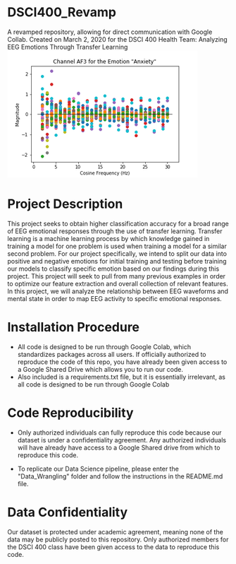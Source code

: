 # DSCI400_Revamp
A revamped repository, allowing for direct communication with Google Collab.
Created on March 2, 2020 for the DSCI 400 Health Team: Analyzing EEG Emotions Through Transfer Learning
![Example EEG Transformation Using the DCT](DCTExplorationImage.png)

# Project Description
This project seeks to obtain higher classification accuracy for a broad range of EEG emotional responses through the use of transfer learning. Transfer learning is a machine learning process by which knowledge gained in training a model for one problem is used when training a model for a similar second problem. For our project specifically, we intend to split our data into positive and negative emotions for initial training and testing before training our models to classify specific emotion based on our findings during this project. This project will seek to pull from many previous examples in order to optimize our feature extraction and overall collection of relevant features. In this project, we will analyze the relationship between EEG waveforms and mental state in order to map EEG activity to specific emotional responses. 


# Installation Procedure
* All code is designed to be run through Google Colab, which standardizes packages across all users. If officially authorized to reproduce the code of this repo, you have already been given access to a Google Shared Drive which allows you to run our code.
* Also included is a requirements.txt file, but it is essentially irrelevant, as all code is designed to be run through Google Colab

# Code Reproducibility
* Only authorized individuals can fully reproduce this code because our dataset is under a confidentiality agreement. Any authorized individuals will have already have access to a Google Shared drive from which to reproduce this code.

* To replicate our Data Science pipeline, please enter the "Data_Wrangling" folder
and follow the instructions in the README.md file.


# Data Confidentiality
Our dataset is protected under academic agreement, meaning none of the data may be publicly posted to this repository. Only authorized members for the DSCI 400 class have been given access to the data to reproduce this code. 

